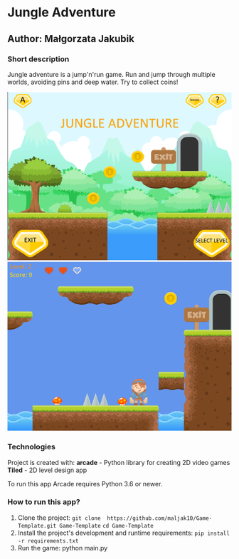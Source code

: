 # Jungle Adventure
## Author: Małgorzata Jakubik

### Short description
Jungle adventure is a jump'n'run game. Run and jump through multiple worlds, avoiding pins and deep water. Try to collect coins!

![Alt text](images/menu-screen.png?raw=true "menu")
![Alt text](images/Game_play_screen.png?raw=true "game_play")

### Technologies
Project is created with:
**arcade** - Python library for creating 2D video games
**Tiled** - 2D level design app

To run this app Arcade requires Python 3.6 or newer.

### How to run this app?
1. Clone the project: 
`git clone  https://github.com/maljak10/Game-Template.git Game-Template`
`cd Game-Template `
2. Install the project's development and runtime requirements:
`pip install -r requirements.txt`
3. Run the game: python main.py